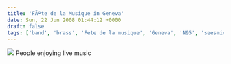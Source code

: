 ```yaml
---
title: 'FÃªte de la Musique in Geneva'
date: Sun, 22 Jun 2008 01:44:12 +0000
draft: false
tags: ['band', 'brass', 'Fete de la musique', 'Geneva', 'N95', 'seesmic', 'social media']
---
```


[![](http://seesmic.com/images/spacer.gif)](http://seesmic.com) People enjoying live music